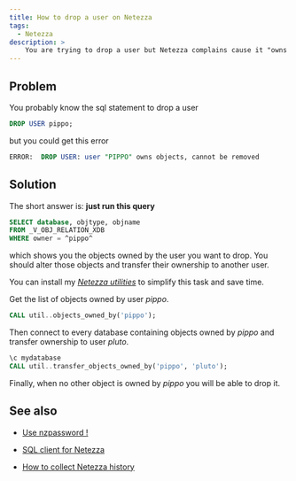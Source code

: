 ```yaml
---
title: How to drop a user on Netezza
tags:
  - Netezza
description: >
    You are trying to drop a user but Netezza complains cause it "owns objects"? This article shows how to solve this problem.
---
```


## Problem

You probably know the sql statement to drop a user

```sql
DROP USER pippo;
```

but you could get this error

```sql
ERROR:  DROP USER: user "PIPPO" owns objects, cannot be removed
```

## Solution

The short answer is: **just run this query**

```sql
SELECT database, objtype, objname
FROM _V_OBJ_RELATION_XDB
WHERE owner = ^pippo^
```

which shows you the objects owned by the user you want to drop. You should alter those
objects and transfer their ownership to another user.

You can install my [*Netezza utilities*][1] to simplify this task and save time.

Get the list of objects owned by user *pippo*.

```sql
CALL util..objects_owned_by('pippo');
```

Then connect to every database containing objects owned by *pippo* and transfer ownership to user *pluto*.

```sql
\c mydatabase
CALL util..transfer_objects_owned_by('pippo', 'pluto');
```

Finally, when no other object is owned by *pippo* you will be able to drop it.

## See also

* [Use nzpassword !](http://g14n.info/2013/10/use-nzpassword)
* [SQL client for Netezza](http://g14n.info/2013/05/sql-client-for-netezza)
* [How to collect Netezza history](http://g14n.info/2013/12/how-to-collect-netezza-history)

  [1]: http://g14n.info/nz-util
  
